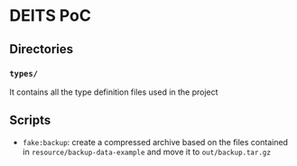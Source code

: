# DEITS PoC

## Directories

### `types/`

It contains all the type definition files used in the project

## Scripts

- `fake:backup`: create a compressed archive based on the files contained in `resource/backup-data-example` and move it to `out/backup.tar.gz`
